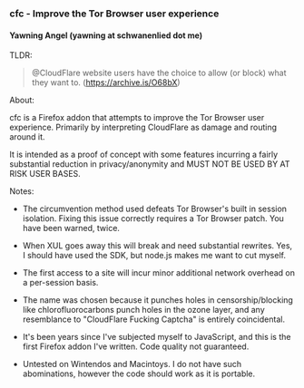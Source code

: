 ### cfc - Improve the Tor Browser user experience
#### Yawning Angel (yawning at schwanenlied dot me)

TLDR:

> @CloudFlare website users have the choice to allow (or block)
> what they want to. (https://archive.is/O68bX)

About:

cfc is a Firefox addon that attempts to improve the Tor Browser user
experience.  Primarily by interpreting CloudFlare as damage and routing
around it.

It is intended as a proof of concept with some features incurring a
fairly substantial reduction in privacy/anonymity and MUST NOT BE USED BY
AT RISK USER BASES.

Notes:

 * The circumvention method used defeats Tor Browser's built in session
   isolation.  Fixing this issue correctly requires a Tor Browser patch.
   You have been warned, twice.

 * When XUL goes away this will break and need substantial rewrites.  Yes,
   I should have used the SDK, but node.js makes me want to cut myself.

 * The first access to a site will incur minor additional network overhead
   on a per-session basis.

 * The name was chosen because it punches holes in censorship/blocking like
   chlorofluorocarbons punch holes in the ozone layer, and any resemblance
   to "CloudFlare Fucking Captcha" is entirely coincidental.

 * It's been years since I've subjected myself to JavaScript, and this is
   the first Firefox addon I've written.  Code quality not guaranteed.

 * Untested on Wintendos and Macintoys.  I do not have such abominations,
   however the code should work as it is portable.


